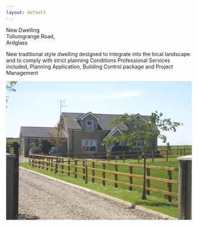 ```yaml
---
layout: default
---
```


New Dwelling  
Tollumgrange Road,  
Ardglass  

New traditional style dwelling designed to integrate into the local landscape
and to comply with strict planning Conditions
Professional Services included, Planning Application, Building Control package and Project Management

<div align="center">
<img src="new-dwelling.jpg" width="800px">
</div>
